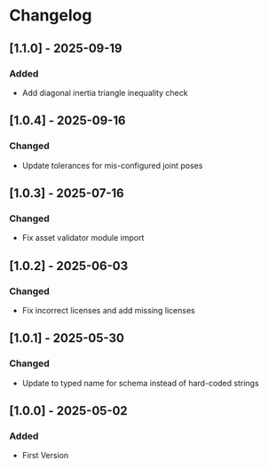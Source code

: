 # Changelog

## [1.1.0] - 2025-09-19
### Added
- Add diagonal inertia triangle inequality check

## [1.0.4] - 2025-09-16
### Changed
- Update tolerances for mis-configured joint poses

## [1.0.3] - 2025-07-16
### Changed
- Fix asset validator module import

## [1.0.2] - 2025-06-03
### Changed
- Fix incorrect licenses and add missing licenses

## [1.0.1] - 2025-05-30
### Changed
- Update to typed name for schema instead of hard-coded strings

## [1.0.0] - 2025-05-02
### Added
- First Version
